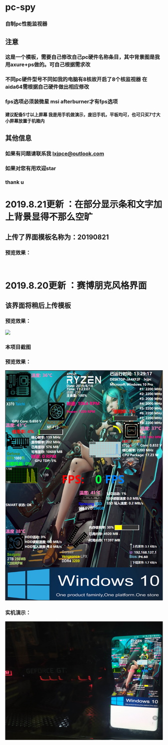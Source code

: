 # pc-spy
### 自制pc性能监视器
## 注意
### 这是一个模板，需要自己修改自己pc硬件名称条目，其中背景图是我用axure+ps做的。可自己根据需求改
### 不同pc硬件型号不同如我的电脑有8核故开启了8个核监视器 在aida64需根据自己硬件做出相应修改
### fps选项必须装微星 msi afterburner才有fps选项
#### 建议配备5寸以上屏幕 我是用手机做演示，废旧手机，平板均可，也可只买7寸大小屏幕放置于机箱内
## 其他信息
### 如果有问题请联系我 lxjpce@outlook.com
### 如果对您有用欢迎star 
### thank u

# 2019.8.21更新 ：在部分显示条和文字加上背景显得不那么空旷
## 上传了界面模板名称为：20190821
### 预览效果：
<img src="">

# 2019.8.20更新 ：赛博朋克风格界面
## 该界面将稍后上传模板
### 预览效果：
<img src="https://github.com/Alexander-L-X/pc-spy/blob/master/NEW.gif">

### 本项目截图<br/>
### 预览效果：
<img src="https://github.com/Alexander-L-X/pc-spy/blob/master/view.png">

### 实机演示：
<img src="https://github.com/Alexander-L-X/pc-spy/blob/master/test.jpg">

